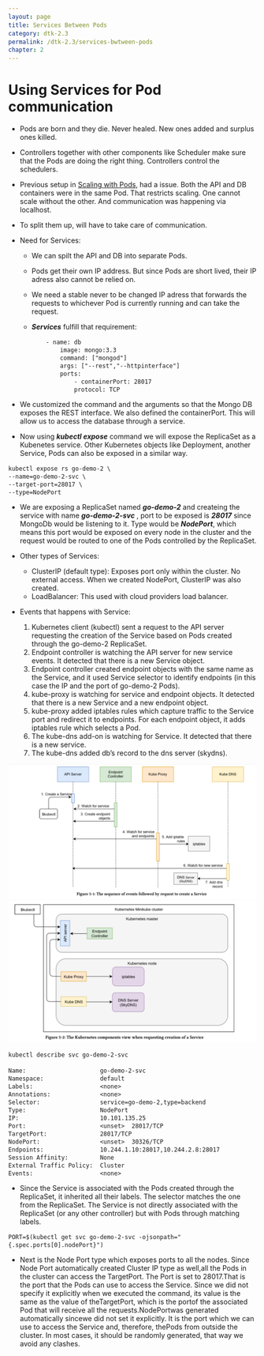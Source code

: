 ```yaml
---
layout: page
title: Services Between Pods
category: dtk-2.3
permalink: /dtk-2.3/services-bwtween-pods
chapter: 2
---
```


# Using Services for Pod communication
* Pods are born and they die. Never healed. New ones added and surplus ones killed.
* Controllers together with other components like Scheduler make sure that the Pods are doing the right thing. Controllers control the schedulers.
* Previous setup in [Scaling with Pods](/dtk-2.3/scaling-with-pods), had a issue. Both the API and DB containers were in the same Pod. That restricts scaling. One cannot scale without the other. And communication was happening via localhost.
* To split them up, will have to take care of communication.
* Need for Services:
    * We can spilt the API and DB into separate Pods.
    * Pods get their own IP address. But since Pods are short lived, their IP adress also cannot be relied on.
    * We need a stable never to be changed IP adress that forwards the requests to whichever Pod is currently running and can take the request.
    * ***Services*** fulfill that requirement:

        ```
            - name: db
                image: mongo:3.3
                command: ["mongod"]
                args: ["--rest","--httpinterface"]
                ports:
                    - containerPort: 28017
                    protocol: TCP
        ```

* We customized the command and the arguments so that the Mongo DB exposes the REST interface. We also defined the containerPort. This will allow us to access the database through a service.

* Now using ***kubectl expose*** command we will expose the ReplicaSet as a Kubenetes service.
Other Kubernetes objects like Deployment, another Service, Pods can also be exposed in a similar way.

```
kubectl expose rs go-demo-2 \
--name=go-demo-2-svc \
--target-port=28017 \
--type=NodePort
```

* We are exposing a ReplicaSet named ***go-demo-2*** and createing the service with name ***go-demo-2-svc*** , port to be exposed is ***28017*** since MongoDb would be listening to it. Type would be ***NodePort***, which means this port would be exposed on every node in the cluster and the request would be routed to one of the Pods controlled by the ReplicaSet.

* Other types of Services:
    * ClusterIP (default type): Exposes port only within the cluster. No external access.
    When we created NodePort, ClusterIP was also created.
    * LoadBalancer: This used with cloud providers load balancer.
* Events that happens with Service:
    1. Kubernetes client (kubectl) sent a request to the API server requesting the creation of the Service based on Pods created through the go-demo-2 ReplicaSet.
    2. Endpoint controller is watching the API server for new service events. It detected that there is a new Service object.
    3. Endpoint controller created endpoint objects with the same name as the Service, and it used Service selector to identify endpoints (in this case the IP and the port of go-demo-2 Pods).
    4. kube-proxy is watching for service and endpoint objects. It detected that there is a new Service and a new endpoint object.
    5. kube-proxy added iptables rules which capture traffic to the Service port and redirect it to endpoints. For each endpoint object, it adds iptables rule which selects a Pod.
    6. The kube-dns add-on is watching for Service. It detected that there is a new service.
    7. The kube-dns added db’s record to the dns server (skydns).

![alt text](images/services-events.png "services events")
![alt text](images/services-cluster-view.png "services cluster view")

```
kubectl describe svc go-demo-2-svc

Name:                     go-demo-2-svc
Namespace:                default
Labels:                   <none>
Annotations:              <none>
Selector:                 service=go-demo-2,type=backend
Type:                     NodePort
IP:                       10.101.135.25
Port:                     <unset>  28017/TCP
TargetPort:               28017/TCP
NodePort:                 <unset>  30326/TCP
Endpoints:                10.244.1.10:28017,10.244.2.8:28017
Session Affinity:         None
External Traffic Policy:  Cluster
Events:                   <none>
```

* Since the Service is associated with the Pods created through the ReplicaSet, it inherited all their labels. The selector matches the one from the ReplicaSet. The Service is not directly associated with the ReplicaSet (or any other controller) but with Pods through matching labels.

```
PORT=$(kubectl get svc go-demo-2-svc -ojsonpath="{.spec.ports[0].nodePort}")
```

* Next is the Node Port type which exposes ports to all the nodes. Since Node Port automatically created Cluster IP type as well,all the Pods in the cluster can access the TargetPort. The Port is set to 28017.That is the port that the Pods can use to access the Service. Since we did not specify it explicitly when we executed the command, its value is the same as the value of theTargetPort, which is the portof the associated Pod that will receive all the requests.NodePortwas generated automatically sincewe did not set it explicitly. It is the port which we can use to access the Service and, therefore, thePods from outside the cluster. In most cases, it should be randomly generated, that way we avoid any clashes.


